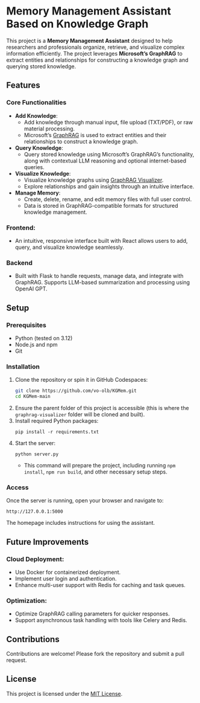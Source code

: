 # Memory Management Assistant Based on Knowledge Graph

This project is a **Memory Management Assistant** designed to help researchers and professionals organize, retrieve, and visualize complex information efficiently. The project leverages **Microsoft’s GraphRAG** to extract entities and relationships for constructing a knowledge graph and querying stored knowledge.

## Features

### Core Functionalities
- **Add Knowledge**:
  - Add knowledge through manual input, file upload (TXT/PDF), or raw material processing.
  - Microsoft’s [GraphRAG](https://github.com/microsoft/graphrag) is used to extract entities and their relationships to construct a knowledge graph.
- **Query Knowledge**:
  - Query stored knowledge using Microsoft’s GraphRAG’s functionality, along with contextual LLM reasoning and optional internet-based queries.
- **Visualize Knowledge**:
  - Visualize knowledge graphs using [GraphRAG Visualizer](https://github.com/noworneverev/graphrag-visualizer).
  - Explore relationships and gain insights through an intuitive interface.
- **Manage Memory**:
  - Create, delete, rename, and edit memory files with full user control.
  - Data is stored in GraphRAG-compatible formats for structured knowledge management.

### Frontend:
- An intuitive, responsive interface built with React allows users to add, query, and visualize knowledge seamlessly.

### Backend
- Built with Flask to handle requests, manage data, and integrate with GraphRAG. Supports LLM-based summarization and processing using OpenAI GPT.

## Setup

### Prerequisites
- Python (tested on 3.12)
- Node.js and npm
- Git

### Installation
1. Clone the repository or spin it in GitHub Codespaces:
   ```bash
   git clone https://github.com/vo-olb/KGMem.git
   cd KGMem-main
   ```
2. Ensure the parent folder of this project is accessible (this is where the `graphrag-visualizer` folder will be cloned and built).
3. Install required Python packages:
   ```
   pip install -r requirements.txt
   ```
4. Start the server:
   ```
   python server.py
   ```
   - This command will prepare the project, including running ``npm install``, ``npm run build``, and other necessary setup steps.

### Access
Once the server is running, open your browser and navigate to:
```
http://127.0.0.1:5000
```
The homepage includes instructions for using the assistant.

## Future Improvements

### Cloud Deployment:
- Use Docker for containerized deployment.
- Implement user login and authentication.
- Enhance multi-user support with Redis for caching and task queues.

### Optimization:
- Optimize GraphRAG calling parameters for quicker responses.
- Support asynchronous task handling with tools like Celery and Redis.

## Contributions
Contributions are welcome! Please fork the repository and submit a pull request.

## License
This project is licensed under the [MIT License](https://mit-license.org/).